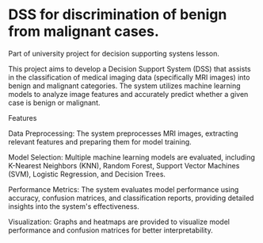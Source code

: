 # DSS for discrimination of benign from malignant cases.

Part of university project for decision supporting systens lesson.

This project aims to develop a Decision Support System (DSS) that assists in the classification of medical imaging data (specifically MRI images) into benign and malignant categories.
The system utilizes machine learning models to analyze image features and accurately predict whether a given case is benign or malignant.

Features


Data Preprocessing: The system preprocesses MRI images, extracting relevant features and preparing them for model training.

Model Selection: Multiple machine learning models are evaluated, including K-Nearest Neighbors (KNN), Random Forest, Support Vector Machines (SVM), Logistic Regression, and Decision Trees.


Performance Metrics: The system evaluates model performance using accuracy, confusion matrices, and classification reports, providing detailed insights into the system's effectiveness.


Visualization: Graphs and heatmaps are provided to visualize model performance and confusion matrices for better interpretability.
